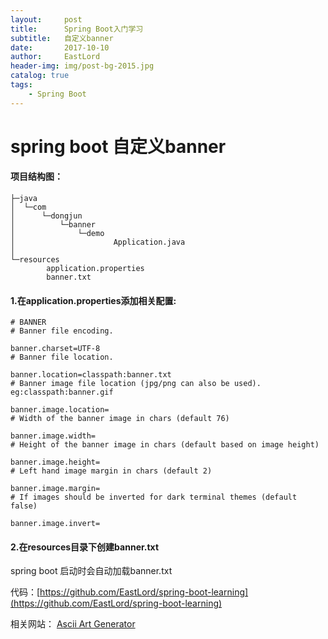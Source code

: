 ```yaml
---
layout:     post
title:      Spring Boot入门学习
subtitle:   自定义banner
date:       2017-10-10
author:     EastLord
header-img: img/post-bg-2015.jpg
catalog: true
tags:
    - Spring Boot
---
```


# spring boot 自定义banner

#### 项目结构图：

```
├─java
│  └─com
│      └─dongjun
│          └─banner
│              └─demo
│                      Application.java
│                      
└─resources
        application.properties
        banner.txt
```

#### **1.在application.properties添加相关配置:**

```properties
# BANNER   
# Banner file encoding.   

banner.charset=UTF-8   
# Banner file location.   

banner.location=classpath:banner.txt   
# Banner image file location (jpg/png can also be used).    eg:classpath:banner.gif 

banner.image.location=   
# Width of the banner image in chars (default 76)  

banner.image.width=   
# Height of the banner image in chars (default based on image height)  

banner.image.height=   
# Left hand image margin in chars (default 2)   

banner.image.margin=   
# If images should be inverted for dark terminal themes (default false) 

banner.image.invert=   
```

#### **2.在resources目录下创建banner.txt**

spring boot 启动时会自动加载banner.txt

代码：[https://github.com/EastLord/spring-boot-learning](https://github.com/EastLord/spring-boot-learning)

相关网站： [Ascii Art Generator](http://patorjk.com/software/taag) 